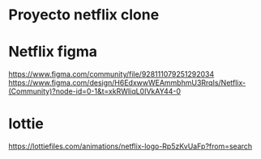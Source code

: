 # Proyecto netflix clone

# Netflix figma
https://www.figma.com/community/file/928111079251292034
https://www.figma.com/design/H6EdxwwWEAmmbhmU3RrqIs/Netflix-(Community)?node-id=0-1&t=xkRWIiqL0IVkAY44-0

# lottie 
https://lottiefiles.com/animations/netflix-logo-Rp5zKvUaFp?from=search